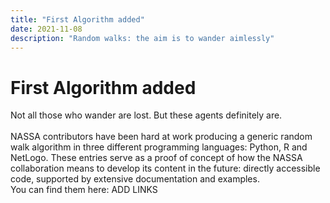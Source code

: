 ```yaml
---
title: "First Algorithm added"
date: 2021-11-08
description: "Random walks: the aim is to wander aimlessly"
---
```

# First Algorithm added
Not all those who wander are lost. But these agents definitely are. <br><br>
NASSA contributors have been hard at work producing a generic random walk algorithm in three different programming languages: Python, R and NetLogo. 
These entries serve as a proof of concept of how the NASSA collaboration means to develop its content in the future: directly accessible code, supported by extensive documentation and examples.<br>
You can find them here: ADD LINKS
